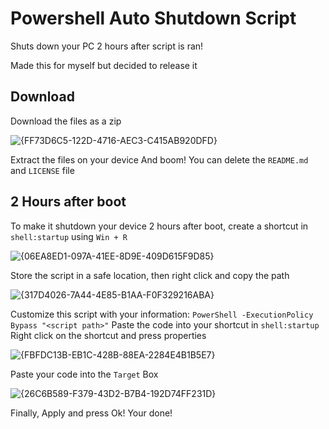 # Powershell Auto Shutdown Script
Shuts down your PC 2 hours after script is ran!

Made this for myself but decided to release it

## Download
Download the files as a zip

![{FF73D6C5-122D-4716-AEC3-C415AB920DFD}](https://github.com/user-attachments/assets/0a62b92b-a87e-4928-b29b-129bc60f1dc4)

Extract the files on your device
And boom! You can delete the ```README.md``` and ```LICENSE``` file

## 2 Hours after boot
To make it shutdown your device 2 hours after boot, create a shortcut in ```shell:startup``` using ```Win + R```

![{06EA8ED1-097A-41EE-8D9E-409D615F9D85}](https://github.com/user-attachments/assets/14722f65-7c93-45f1-a3d9-24c01ff45d57)

Store the script in a safe location, then right click and copy the path

![{317D4026-7A44-4E85-B1AA-F0F329216ABA}](https://github.com/user-attachments/assets/b6b0103b-94a9-46a8-83c1-7ffd81bfb197)

Customize this script with your information:
```PowerShell -ExecutionPolicy Bypass "<script path>"```
Paste the code into your shortcut in ```shell:startup```
Right click on the shortcut and press properties

![{FBFDC13B-EB1C-428B-88EA-2284E4B1B5E7}](https://github.com/user-attachments/assets/e76ce8ca-9e24-41fb-a1b6-40986d4e6f54)

Paste your code into the ```Target``` Box

![{26C6B589-F379-43D2-B7B4-192D74FF231D}](https://github.com/user-attachments/assets/c6f907d7-f29d-41d7-8c7c-0bccb3ec2e7f)

Finally, Apply and press Ok!
Your done!
